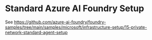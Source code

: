 # Standard Azure AI Foundry Setup

See https://github.com/azure-ai-foundry/foundry-samples/tree/main/samples/microsoft/infrastructure-setup/15-private-network-standard-agent-setup
